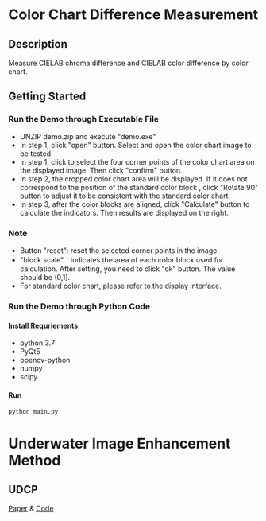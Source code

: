 # Color Chart Difference Measurement

## Description
   Measure CIELAB chroma difference and CIELAB color difference by color chart.  
  
## Getting Started

### Run the Demo through Executable File
- UNZIP demo.zip and execute "demo.exe"
- In step 1, click "open" button. Select and open the color chart image to be tested.  
- In step 1, click to select the four corner points of the color chart area on the displayed image. Then click "confirm" button.
- In step 2, the cropped color chart area will be displayed. If it does not correspond to the position of the standard color block , click "Rotate 90" button to adjust it to be consistent with the standard color chart.
- In step 3, after the color blocks are aligned, click "Calculate" button to calculate the indicators. Then results are displayed on the right.

### Note
- Button "reset": reset the selected corner points in the image.
- "block scale"：indicates the area of each color block used for calculation. After setting, you need to click "ok" button. The value should be (0,1].
- For standard color chart, please refer to the display interface.

### Run the Demo through Python Code

#### Install Requriements
- python 3.7
- PyQt5
- opencv-python
- numpy
- scipy

#### Run

	python main.py


# Underwater Image Enhancement Method

## UDCP
[Paper](https://ieeexplore.ieee.org/abstract/document/7426236) & [Code](https://github.com/bilityniu/underwater_dark_chennel)
